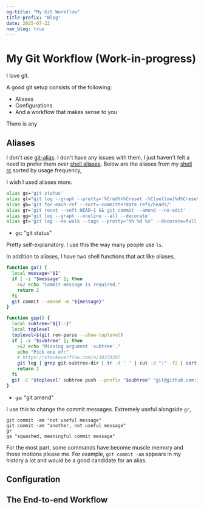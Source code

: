 ```yaml
---
og-title: "My Git Workflow"
title-prefix: "Blog"
date: 2025-07-22
nav_blog: true
---
```


# My Git Workflow (Work-in-progress)

I love git.

A good git setup consists of the following:

- Aliases
- Configurations
- And a workflow that makes sense to you

There is any

## Aliases

I don't use [git-alias](https://git-scm.com/book/en/v2/Git-Basics-Git-Aliases).
I don't have any issues with them, I just haven't felt a need to prefer them over [shell aliases](https://www.w3schools.com/bash/bash_alias.php).
Below are the aliases from my [shell rc](https://github.com/jmelahman/dotfiles/blob/master/.bashrc#L166-L170) sorted by usage frequency,

I wish I used aliases more.


```bash
alias gs='git status'
alias gl="git log --graph --pretty='%Cred%h%Creset -%C(yellow)%d%Creset %s %Cgreen(%cr) %C(bold blue)<%an>%Creset'"
alias gb='git for-each-ref --sort=-committerdate refs/heads/'
alias gr='git reset --soft HEAD~1 && git commit --amend --no-edit'
alias gg='git log --graph --oneline --all --decorate'
alias gt='git log --no-walk --tags --pretty="%h %d %s" --decorate=full'
```

- `gs`: "git status"

Pretty self-explanatory.
I use this the way many people use `ls`.



In addition to aliases, I have two shell functions that act like aliases,

```bash
function ga() {
  local message="$1"
  if [ -z "$message" ]; then
    >&2 echo "Commit message is required."
    return 2
  fi
  git commit --amend -m "${message}"
}

function gsp() {
  local subtree="${1:-}"
  local toplevel
  toplevel=$(git rev-parse --show-toplevel)
  if [ -z "$subtree" ]; then
    >&2 echo "Missing argument 'subtree'."
    echo "Pick one of:"
    # https://stackoverflow.com/a/18339297
    git log | grep git-subtree-dir | tr -d ' ' | cut -d ":" -f2 | sort | uniq | xargs -I {} bash -c 'if [ -d $(git rev-parse --show-toplevel)/{} ] ; then echo "  {}"; fi'
    return 2
  fi
  git -C "$toplevel" subtree push --prefix "$subtree" "git@github.com:jmelahman/$(basename "${subtree}").git" master
}
```

- `ga`: "git amend"

I use this to change the commit messages.
Extremely useful alongside `gr`,

```shell
git commit -am "not useful message"
git commit -am "another, not useful message"
gr
ga "squashed, meaningful commit message"
```

For the most part, some commands have become muscle memory and those motions please me.
For example, `git commit -am` appears in my history a lot and would be a good candidate for an alias.

## Configuration

## The End-to-end Workflow


